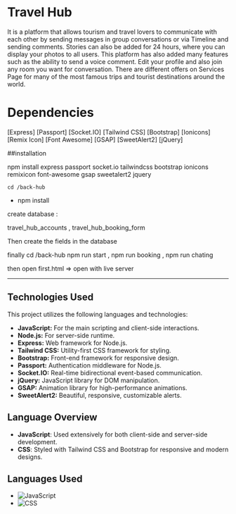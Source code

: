 # Travel Hub 

It is a platform that allows tourism and travel lovers to communicate with each other by sending messages in group conversations or via Timeline and sending comments. Stories can also be added for 24 hours, where you can display your photos to all users. This platform has also added many features such as the ability to send a voice comment. Edit your profile and also join any room you want for conversation. There are different offers on Services Page for many of the most famous trips and tourist destinations around the world.

# Dependencies
[Express]
[Passport]
[Socket.IO]
[Tailwind CSS]
[Bootstrap]
[Ionicons]
[Remix Icon]
[Font Awesome]
[GSAP]
[SweetAlert2]
[jQuery]


  

   ##installation 
   
   npm install express passport socket.io tailwindcss bootstrap ionicons remixicon font-awesome gsap sweetalert2 jquery
   
    cd /back-hub
* npm install

create database :

travel_hub_accounts , 
travel_hub_booking_form 

Then create the fields in the database

finally 
cd /back-hub
npm run start ,
npm run booking ,
npm run chating 

then open first.html => open with live server
___________________________________________________________________________________________________________________________________________________________________________________
## Technologies Used

This project utilizes the following languages and technologies:

- **JavaScript:** For the main scripting and client-side interactions.
- **Node.js:** For server-side runtime.
- **Express:** Web framework for Node.js.
- **Tailwind CSS:** Utility-first CSS framework for styling.
- **Bootstrap:** Front-end framework for responsive design.
- **Passport:** Authentication middleware for Node.js.
- **Socket.IO:** Real-time bidirectional event-based communication.
- **jQuery:** JavaScript library for DOM manipulation.
- **GSAP:** Animation library for high-performance animations.
- **SweetAlert2:** Beautiful, responsive, customizable alerts.

## Language Overview

- **JavaScript**: Used extensively for both client-side and server-side development.
- **CSS**: Styled with Tailwind CSS and Bootstrap for responsive and modern designs.

## Languages Used

- ![JavaScript](https://img.shields.io/badge/JavaScript-92%25-yellow)
- ![CSS](https://img.shields.io/badge/CSS-8%25-purple)




